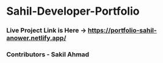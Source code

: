 # Sahil-Developer-Portfolio

### Live Project Link is Here -> https://portfolio-sahil-anower.netlify.app/

### Contributors - Sakil Ahmad
